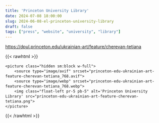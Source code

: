 ```yaml
---
title: 'Princeton University Library'
date: 2024-07-08 18:00:00
slug: 2024-06-08-el-princeton-university-library
draft: false
tags: ["press", "website", "university", "library"]
---
```


https://dpul.princeton.edu/ukrainian-art/feature/cherevan-tetiana

{{< rawhtml >}}

    <picture class="hidden sm:block w-full">
        <source type="image/avif" srcset="princeton-edu-ukrainian-art-feature-cherevan-tetiana_768.avif">
        <source type="image/webp" srcset="princeton-edu-ukrainian-art-feature-cherevan-tetiana_768.webp">
        <img class="float-left pr-5 pb-5" alt='Princeton University Library' src="princeton-edu-ukrainian-art-feature-cherevan-tetiana.png">
    </picture>

{{< /rawhtml >}}
